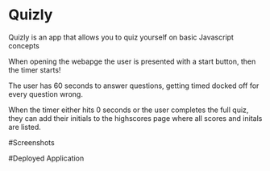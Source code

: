 # Quizly
Quizly is an app that allows you to quiz yourself on basic Javascript concepts 

When opening the webapge the user is presented with a start button, then the timer starts!

The user has 60 seconds to answer questions, getting timed docked off for every question wrong. 

When the timer either hits 0 seconds or the user completes the full quiz, they can add their initials to the highscores page
where all scores and initals are listed. 

#Screenshots


#Deployed Application
